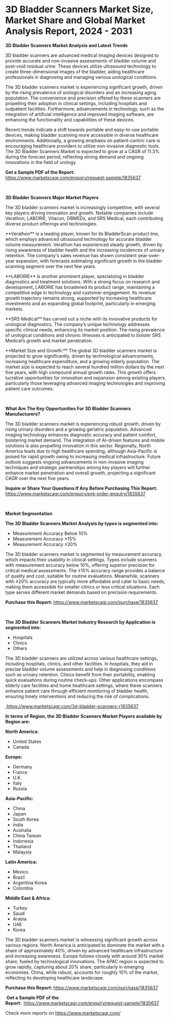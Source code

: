 <p><h1>3D Bladder Scanners Market Size, Market Share and Global Market Analysis Report, 2024 - 2031</h1></p><p><strong>3D Bladder Scanners Market Analysis and Latest Trends</strong></p>
<p><p>3D bladder scanners are advanced medical imaging devices designed to provide accurate and non-invasive assessments of bladder volume and post-void residual urine. These devices utilize ultrasound technology to create three-dimensional images of the bladder, aiding healthcare professionals in diagnosing and managing various urological conditions.</p><p>The 3D bladder scanners market is experiencing significant growth, driven by the rising prevalence of urological disorders and an increasing aging population. The convenience and precision offered by these scanners are propelling their adoption in clinical settings, including hospitals and outpatient facilities. Furthermore, advancements in technology, such as the integration of artificial intelligence and improved imaging software, are enhancing the functionality and capabilities of these devices.</p><p>Recent trends indicate a shift towards portable and easy-to-use portable devices, making bladder scanning more accessible in diverse healthcare environments. Additionally, a growing emphasis on patient-centric care is encouraging healthcare providers to utilize non-invasive diagnostic tools. The 3D Bladder Scanners Market is expected to grow at a CAGR of 11.3% during the forecast period, reflecting strong demand and ongoing innovations in the field of urology.</p></p>
<p><strong>Get a Sample PDF of the Report:&nbsp;</strong> <a href="https://www.marketscagr.com/enquiry/request-sample/1835637?utm_campaign=1902&utm_medium=2&utm_source=Github&utm_content=ia&utm_term=31122024&utm_id=3d-bladder-scanners">https://www.marketscagr.com/enquiry/request-sample/1835637</a></p>
<p>&nbsp;</p>
<p><strong>3D Bladder Scanners Major Market Players</strong></p>
<p><p>The 3D bladder scanners market is increasingly competitive, with several key players driving innovation and growth. Notable companies include Verathon, LABORIE, Vitacon, DBMEDx, and SRS Medical, each contributing diverse product offerings and technologies.</p><p>**Verathon** is a leading player, known for its BladderScan product line, which employs advanced ultrasound technology for accurate bladder volume measurement. Verathon has experienced steady growth, driven by rising awareness of bladder health and the increasing incidences of urinary retention. The company's sales revenue has shown consistent year-over-year expansion, with forecasts estimating significant growth in the bladder scanning segment over the next few years.</p><p>**LABORIE** is another prominent player, specializing in bladder diagnostics and treatment solutions. With a strong focus on research and development, LABORIE has broadened its product range, maintaining a competitive edge in technology and customer engagement. Its revenue growth trajectory remains strong, supported by increasing healthcare investments and an expanding global footprint, particularly in emerging markets.</p><p>**SRS Medical** has carved out a niche with its innovative products for urological diagnostics. The company’s unique technology addresses specific clinical needs, enhancing its market position. The rising prevalence of urological conditions and chronic illnesses is anticipated to bolster SRS Medical’s growth and market penetration.</p><p>**Market Size and Growth:** The global 3D bladder scanners market is projected to grow significantly, driven by technological advancements, increasing healthcare expenditure, and a growing elderly population. The market size is expected to reach several hundred million dollars by the next five years, with high compound annual growth rates. This growth offers lucrative opportunities for innovation and expansion among existing players, particularly those leveraging advanced imaging technologies and improving patient care outcomes.</p></p>
<p>&nbsp;</p>
<p><strong>What Are The Key Opportunities For 3D Bladder Scanners Manufacturers?</strong></p>
<p><p>The 3D bladder scanners market is experiencing robust growth, driven by rising urinary disorders and a growing geriatric population. Advanced imaging technology enhances diagnostic accuracy and patient comfort, bolstering market demand. The integration of AI-driven features and mobile solutions is also propelling innovation in this sector. Regionally, North America leads due to high healthcare spending, although Asia-Pacific is poised for rapid growth owing to increasing medical infrastructure. Future outlook suggests ongoing advancements in non-invasive imaging techniques and strategic partnerships among key players will further enhance market penetration and overall growth, projecting a significant CAGR over the next five years.</p></p>
<p><strong>Inquire or Share Your Questions If Any Before Purchasing This Report:</strong> <a href="https://www.marketscagr.com/enquiry/pre-order-enquiry/1835637?utm_campaign=1902&utm_medium=2&utm_source=Github&utm_content=ia&utm_term=31122024&utm_id=3d-bladder-scanners">https://www.marketscagr.com/enquiry/pre-order-enquiry/1835637</a></p>
<p>&nbsp;</p>
<p><strong>Market Segmentation</strong></p>
<p><strong>The 3D Bladder Scanners Market Analysis by types is segmented into:</strong></p>
<p><ul><li>Measurement Accuracy Below 10%</li><li>Measurement Accuracy ±15%</li><li>Measurement Accuracy ±20%</li></ul></p>
<p><p>The 3D bladder scanners market is segmented by measurement accuracy, which impacts their usability in clinical settings. Types include scanners with measurement accuracy below 10%, offering superior precision for critical medical assessments. The ±15% accuracy range provides a balance of quality and cost, suitable for routine evaluations. Meanwhile, scanners with ±20% accuracy are typically more affordable and cater to basic needs, making them accessible for smaller clinics or less critical situations. Each type serves different market demands based on precision requirements.</p></p>
<p><strong>Purchase this Report:&nbsp;</strong><a href="https://www.marketscagr.com/purchase/1835637?utm_campaign=1902&utm_medium=2&utm_source=Github&utm_content=ia&utm_term=31122024&utm_id=3d-bladder-scanners">https://www.marketscagr.com/purchase/1835637</a></p>
<p>&nbsp;</p>
<p><strong>The 3D Bladder Scanners Market Industry Research by Application is segmented into:</strong></p>
<p><ul><li>Hospitals</li><li>Clinics</li><li>Others</li></ul></p>
<p><p>The 3D bladder scanners are utilized across various healthcare settings, including hospitals, clinics, and other facilities. In hospitals, they aid in precise bladder volume assessments and help in diagnosing conditions such as urinary retention. Clinics benefit from their portability, enabling quick evaluations during routine check-ups. Other applications encompass elderly care facilities and home healthcare settings, where these scanners enhance patient care through efficient monitoring of bladder health, ensuring timely interventions and reducing the risk of complications.</p></p>
<p><a href="https://www.marketscagr.com/3d-bladder-scanners-r1835637?utm_campaign=1902&utm_medium=2&utm_source=Github&utm_content=ia&utm_term=31122024&utm_id=3d-bladder-scanners">&nbsp;https://www.marketscagr.com/3d-bladder-scanners-r1835637</a></p>
<p><strong>In terms of Region, the 3D Bladder Scanners Market Players available by Region are:</strong></p>
<p>
    <p> <strong> North America: </strong>
        <ul>
            <li>United States</li>
            <li>Canada</li>
        </ul>
        </p> 
    <p> <strong> Europe: </strong>
        <ul>
            <li>Germany</li>
            <li>France</li>
            <li>U.K.</li>
            <li>Italy</li>
            <li>Russia</li>
        </ul>
        </p> 
    <p> <strong> Asia-Pacific: </strong>
        <ul>
            <li>China</li>
            <li>Japan</li>
            <li>South Korea</li>
            <li>India</li>
            <li>Australia</li>
            <li>China Taiwan</li>
            <li>Indonesia</li>
            <li>Thailand</li>
            <li>Malaysia</li>
        </ul>
        </p> 
    <p> <strong> Latin America: </strong>
        <ul>
            <li>Mexico</li>
            <li>Brazil</li>
            <li>Argentina Korea</li>
            <li>Colombia</li>
        </ul>
        </p> 
    <p> <strong> Middle East & Africa: </strong>
        <ul>
            <li>Turkey</li>
            <li>Saudi</li>
            <li>Arabia</li>
            <li>UAE</li>
            <li>Korea</li>
        </ul>
    </p>
    </p>
<p><p>The 3D bladder scanners market is witnessing significant growth across various regions. North America is anticipated to dominate the market with a share of approximately 40%, driven by advanced healthcare infrastructure and increasing awareness. Europe follows closely with around 30% market share, fueled by technological innovations. The APAC region is expected to grow rapidly, capturing about 20% share, particularly in emerging economies. China, while robust, accounts for roughly 10% of the market, reflecting its developing healthcare landscape.</p></p>
<p><strong>Purchase this Report: </strong><a href="https://www.marketscagr.com/purchase/1835637?utm_campaign=1902&utm_medium=2&utm_source=Github&utm_content=ia&utm_term=31122024&utm_id=3d-bladder-scanners">https://www.marketscagr.com/purchase/1835637</a></p>
<p>&nbsp;<strong>Get a Sample PDF of the Report:&nbsp;&nbsp;</strong><a href="https://www.marketscagr.com/enquiry/request-sample/1835637?utm_campaign=1902&utm_medium=2&utm_source=Github&utm_content=ia&utm_term=31122024&utm_id=3d-bladder-scanners">https://www.marketscagr.com/enquiry/request-sample/1835637</a></p>
<p><strong></strong></p>
<p>Check more reports on <a href="https://www.marketscagr.com/?utm_campaign=1902&utm_medium=2&utm_source=Github&utm_content=ia&utm_term=31122024&utm_id=3d-bladder-scanners">https://www.marketscagr.com/</a></p>